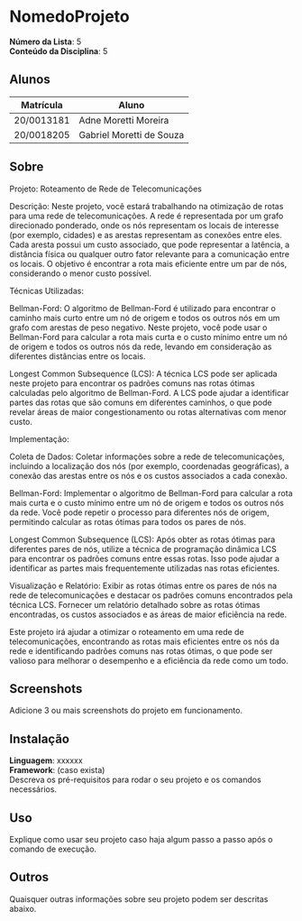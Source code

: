 # NomedoProjeto

**Número da Lista**: 5<br>
**Conteúdo da Disciplina**: 5<br>

## Alunos
|Matrícula | Aluno |
| -- | -- |
| 20/0013181  |  Adne Moretti Moreira |
| 20/0018205  |  Gabriel Moretti de Souza |

## Sobre 
Projeto: Roteamento de Rede de Telecomunicações

Descrição: Neste projeto, você estará trabalhando na otimização de rotas para uma rede de telecomunicações. A rede é representada por um grafo direcionado ponderado, onde os nós representam os locais de interesse (por exemplo, cidades) e as arestas representam as conexões entre eles. Cada aresta possui um custo associado, que pode representar a latência, a distância física ou qualquer outro fator relevante para a comunicação entre os locais. O objetivo é encontrar a rota mais eficiente entre um par de nós, considerando o menor custo possível.

Técnicas Utilizadas:

Bellman-Ford: O algoritmo de Bellman-Ford é utilizado para encontrar o caminho mais curto entre um nó de origem e todos os outros nós em um grafo com arestas de peso negativo. Neste projeto, você pode usar o Bellman-Ford para calcular a rota mais curta e o custo mínimo entre um nó de origem e todos os outros nós da rede, levando em consideração as diferentes distâncias entre os locais.

Longest Common Subsequence (LCS): A técnica LCS pode ser aplicada neste projeto para encontrar os padrões comuns nas rotas ótimas calculadas pelo algoritmo de Bellman-Ford. A LCS pode ajudar a identificar partes das rotas que são comuns em diferentes caminhos, o que pode revelar áreas de maior congestionamento ou rotas alternativas com menor custo.

Implementação:

Coleta de Dados: Coletar informações sobre a rede de telecomunicações, incluindo a localização dos nós (por exemplo, coordenadas geográficas), a conexão das arestas entre os nós e os custos associados a cada conexão.

Bellman-Ford: Implementar o algoritmo de Bellman-Ford para calcular a rota mais curta e o custo mínimo entre um nó de origem e todos os outros nós da rede. Você pode repetir o processo para diferentes nós de origem, permitindo calcular as rotas ótimas para todos os pares de nós.

Longest Common Subsequence (LCS): Após obter as rotas ótimas para diferentes pares de nós, utilize a técnica de programação dinâmica LCS para encontrar os padrões comuns entre essas rotas. Isso pode ajudar a identificar as partes mais frequentemente utilizadas nas rotas eficientes.

Visualização e Relatório: Exibir as rotas ótimas entre os pares de nós na rede de telecomunicações e destacar os padrões comuns encontrados pela técnica LCS. Fornecer um relatório detalhado sobre as rotas ótimas encontradas, os custos associados e as áreas de maior eficiência na rede.

Este projeto irá ajudar a otimizar o roteamento em uma rede de telecomunicações, encontrando as rotas mais eficientes entre os nós da rede e identificando padrões comuns nas rotas ótimas, o que pode ser valioso para melhorar o desempenho e a eficiência da rede como um todo.

## Screenshots
Adicione 3 ou mais screenshots do projeto em funcionamento.

## Instalação 
**Linguagem**: xxxxxx<br>
**Framework**: (caso exista)<br>
Descreva os pré-requisitos para rodar o seu projeto e os comandos necessários.

## Uso 
Explique como usar seu projeto caso haja algum passo a passo após o comando de execução.

## Outros 
Quaisquer outras informações sobre seu projeto podem ser descritas abaixo.





